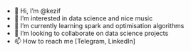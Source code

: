 - 👋 Hi, I’m @kezif
- 👀 I’m interested in data science and nice music
- 🌱 I’m currently learning spark and optimisation algorithms
- 💞️ I’m looking to collaborate on data science projects
- 📫 How to reach me [Telegram, LinkedIn]

<!---
kezif/kezif is a ✨ special ✨ repository because its `README.md` (this file) appears on your GitHub profile.
You can click the Preview link to take a look at your changes.
--->
